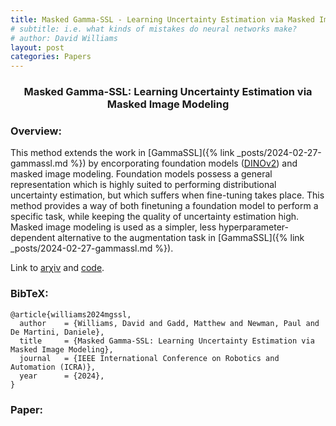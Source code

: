 ```yaml
---
title: Masked Gamma-SSL - Learning Uncertainty Estimation via Masked Image Modeling
# subtitle: i.e. what kinds of mistakes do neural networks make?
# author: David Williams
layout: post
categories: Papers
---
```


<h3 align="center">Masked Gamma-SSL: Learning Uncertainty Estimation via Masked Image Modeling</h3>

### Overview:
This method extends the work in [GammaSSL]({% link _posts/2024-02-27-gammassl.md %}) by encorporating foundation models ([DINOv2](https://arxiv.org/abs/2304.07193)) and masked image modeling. Foundation models possess a general representation which is highly suited to performing distributional uncertainty estimation, but which suffers when fine-tuning takes place. This method provides a way of both finetuning a foundation model to perform a specific task, while keeping the quality of uncertainty estimation high. Masked image modeling is used as a simpler, less hyperparameter-dependent alternative to the augmentation task in [GammaSSL]({% link _posts/2024-02-27-gammassl.md %}).


Link to [$\mathrm{ar\chi iv}$](https://arxiv.org/abs/2402.17622) and [$\mathrm{code}$](www.google.com).

### BibTeX:
```
@article{williams2024mgssl,
  author    = {Williams, David and Gadd, Matthew and Newman, Paul and De Martini, Daniele},
  title     = {Masked Gamma-SSL: Learning Uncertainty Estimation via Masked Image Modeling},
  journal   = {IEEE International Conference on Robotics and Automation (ICRA)},
  year      = {2024},
}
```

### Paper:
<div style="text-align: center;">
    <object data="/assets/mgssl.pdf" width="1000" height="1000" type="application/pdf" style="margin:auto; display:block;"></object>
</div>

